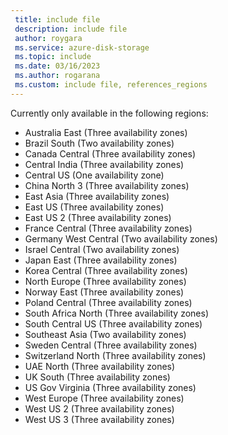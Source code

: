 ```yaml
---
 title: include file
 description: include file
 author: roygara
 ms.service: azure-disk-storage
 ms.topic: include
 ms.date: 03/16/2023
 ms.author: rogarana
 ms.custom: include file, references_regions
---
```

Currently only available in the following regions:
- Australia East (Three availability zones)
- Brazil South (Two availability zones)
- Canada Central (Three availability zones)
- Central India (Three availability zones)
- Central US (One availability zone)
- China North 3 (Three availability zones)
- East Asia (Three availability zones)
- East US (Three availability zones)
- East US 2 (Three availability zones)
- France Central (Three availability zones)
- Germany West Central (Two availability zones)
- Israel Central (Two availability zones)
- Japan East (Three availability zones)
- Korea Central (Three availability zones)
- North Europe (Three availability zones)
- Norway East (Three availability zones)
- Poland Central (Three availability zones)
- South Africa North (Three availability zones)
- South Central US (Three availability zones)
- Southeast Asia (Two availability zones)
- Sweden Central (Three availability zones)
- Switzerland North (Three availability zones)
- UAE North (Three availability zones)
- UK South (Three availability zones)
- US Gov Virginia (Three availability zones)
- West Europe (Three availability zones)
- West US 2 (Three availability zones)
- West US 3 (Three availability zones)

  
